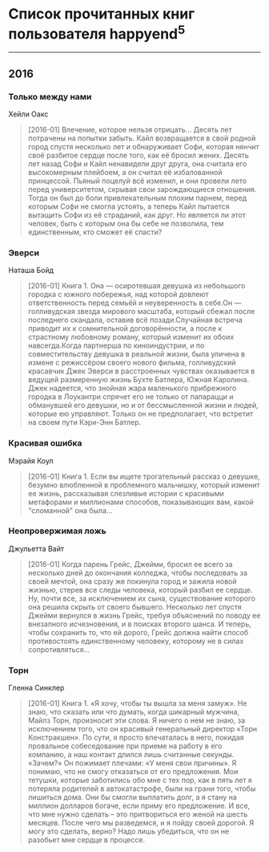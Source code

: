 # Список прочитанных книг пользователя happyend<sup>5</sup>
---

## 2016

### Только между нами
Хейли Оакс
> [2016-01] Влечение, которое нельзя отрицать...  Десять лет потрачены на попытки забыть.  Кайл возвращается в свой родной город спустя несколько лет и обнаруживает Софи, которая нянчит своё разбитое сердце после того, как её бросил жених.  Десять лет назад Софи и Кайл ненавидели друг друга, она считала его высокомерным плейбоем, а он считал её избалованной принцессой. Пьяный поцелуй всё изменил, и они провели лето перед университетом, скрывая свои зарождающиеся отношения.  Тогда он был до боли привлекательным плохим парнем, перед которым Софи не смогла устоять, а теперь Кайл пытается вытащить Софи из её страданий, как друг.  Но является ли этот человек, быть с которым она бы себе не позволила, тем единственным, кто сможет её спасти?


### Эверси
Наташа Бойд
> [2016-01] Книга 1. Она — осиротевшая девушка из небольшого городка с южного побережья, над которой довлеют ответственность перед семьёй и неуверенность в себе.Он — голливудская звезда мирового масштаба, который сбежал после последнего скандала, оставив всё позади.Случайная встреча приводит их к сомнительной договорённости, а после к страстному любовному роману, который изменит их обоих навсегда.Когда партнерша по киноиндустрии, и по совместительству девушка в реальной жизни, была уличена в измене с режиссёром своего нового фильма, голливудский красавчик Джек Эверси в расстроенных чувствах оказывается в ведущей размеренную жизнь Бухте Батлера, Южная Каролина. Джек надеется, что знойная жара маленького прибрежного городка в Лоукантри спрячет его не только от папарацци и обманувшей его девушки, но и от бессмысленной жизни и людей, которые ею управляют. Только он не предполагает, что встретит на своем пути Кэри-Энн Батлер.


### Красивая ошибка
Мэрайя Коул
> [2016-01] Книга 1. Если вы ищете трогательный рассказ о девушке, безумно влюбленной в проблемного мальчишку, который изменит ее жизнь, рассказывая слезливые истории с красивыми метафорами и миллионами способов, показывающих вам, какой "сломанной" она была…


### Неопровержимая ложь
Джульетта Вайт
> [2016-01] Когда парень Грейс, Джейми, бросил ее всего за несколько дней до окончания колледжа, чтобы последовать за своей мечтой, она сразу же покинула город и зажила новой жизнью, стерев все следы человека, который разбил ее сердце. Ну, почти все, за исключением их сына, существование которого она решила скрыть от своего бывшего. 
> Несколько лет спустя Джейми вернулся в жизнь Грейс, требуя объяснений по поводу ее внезапного исчезновения, и в поисках второго шанса. И теперь, чтобы сохранить то, что ей дорого, Грейс должна найти способ противостоять единственному человеку, которому не в силах сопротивляться...


### Торн
Гленна Синклер
> [2016-01] Книга 1. «Я хочу, чтобы ты вышла за меня замуж». 
> Не знаю, что сказать или что думать, когда шикарный мужчина, Майлз Торн, произносит эти слова. Я ничего о нем не знаю, за исключением того, что он красивый генеральный директор «Торн Констракшен». По сути, я просто впечаталась в него, покидая провальное собеседование при приеме на работу в его компанию, а наш контакт длился лишь считанные секунды. 
> «Зачем?» 
> Он пожимает плечами: «У меня свои причины». 
> Я понимаю, что не смогу отказаться от его предложения. Мои тетушки, которые заботились обо мне с тех пор, как в пять лет я потеряла родителей в автокатастрофе, были на грани того, чтобы лишиться дома. Они бы смогли выплатить долг, а я стану на миллион долларов богаче, если приму его предложение. И все, что мне нужно сделать – это притвориться его женой на шесть месяцев. После чего мы разведемся, и я пойду своей дорогой. 
> Я могу это сделать, верно? 
> Надо лишь убедиться, что он не разобьет мне сердце в процессе.



